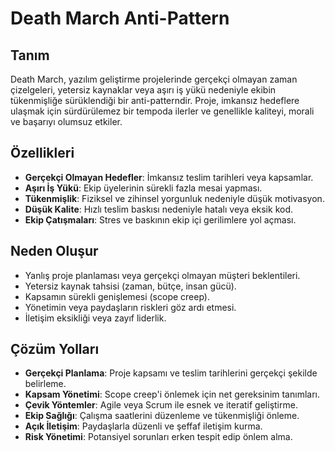 # Death March Anti-Pattern

## Tanım
Death March, yazılım geliştirme projelerinde gerçekçi olmayan zaman çizelgeleri, yetersiz kaynaklar veya aşırı iş yükü nedeniyle ekibin tükenmişliğe sürüklendiği bir anti-patterndir. Proje, imkansız hedeflere ulaşmak için sürdürülemez bir tempoda ilerler ve genellikle kaliteyi, morali ve başarıyı olumsuz etkiler.

## Özellikleri
- **Gerçekçi Olmayan Hedefler**: İmkansız teslim tarihleri veya kapsamlar.
- **Aşırı İş Yükü**: Ekip üyelerinin sürekli fazla mesai yapması.
- **Tükenmişlik**: Fiziksel ve zihinsel yorgunluk nedeniyle düşük motivasyon.
- **Düşük Kalite**: Hızlı teslim baskısı nedeniyle hatalı veya eksik kod.
- **Ekip Çatışmaları**: Stres ve baskının ekip içi gerilimlere yol açması.

## Neden Oluşur
- Yanlış proje planlaması veya gerçekçi olmayan müşteri beklentileri.
- Yetersiz kaynak tahsisi (zaman, bütçe, insan gücü).
- Kapsamın sürekli genişlemesi (scope creep).
- Yönetimin veya paydaşların riskleri göz ardı etmesi.
- İletişim eksikliği veya zayıf liderlik.

## Çözüm Yolları
- **Gerçekçi Planlama**: Proje kapsamı ve teslim tarihlerini gerçekçi şekilde belirleme.
- **Kapsam Yönetimi**: Scope creep'i önlemek için net gereksinim tanımları.
- **Çevik Yöntemler**: Agile veya Scrum ile esnek ve iteratif geliştirme.
- **Ekip Sağlığı**: Çalışma saatlerini düzenleme ve tükenmişliği önleme.
- **Açık İletişim**: Paydaşlarla düzenli ve şeffaf iletişim kurma.
- **Risk Yönetimi**: Potansiyel sorunları erken tespit edip önlem alma.